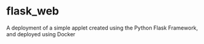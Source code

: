 # flask_web
A deployment of a simple applet created using the Python Flask Framework, and deployed using Docker

